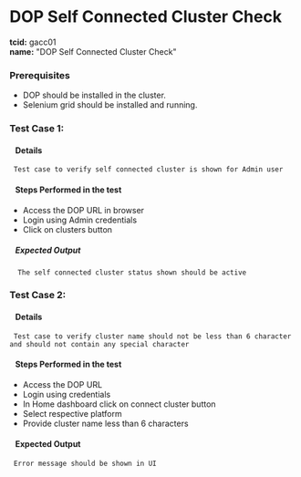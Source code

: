 # DOP Self Connected Cluster Check
<b>tcid:</b> gacc01 <br>
<b>name:</b> "DOP Self Connected Cluster Check"<br>

### Prerequisites

* DOP should be installed in the cluster.
* Selenium grid should be installed and running.

### Test Case 1: 
#### &nbsp;&nbsp;&nbsp;Details
     Test case to verify self connected cluster is shown for Admin user
#### &nbsp;&nbsp;&nbsp;Steps Performed in the test
* Access the DOP URL in browser
* Login using Admin credentials
* Click on clusters button
       
##### &nbsp;&nbsp;&nbsp;Expected Output
      The self connected cluster status shown should be active

### Test Case 2: 
#### &nbsp;&nbsp;&nbsp;Details
     Test case to verify cluster name should not be less than 6 character and should not contain any special character
#### &nbsp;&nbsp;&nbsp;Steps Performed in the test

* Access the DOP URL
* Login using credentials
* In Home dashboard click on connect cluster button
* Select respective platform
* Provide cluster name less than 6 characters

#### &nbsp;&nbsp;&nbsp;Expected Output
     Error message should be shown in UI
